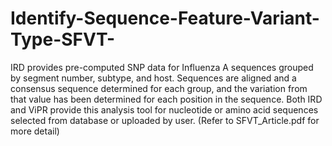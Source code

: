 # Identify-Sequence-Feature-Variant-Type-SFVT-

IRD provides pre-computed SNP data for Influenza A sequences grouped by segment number, subtype, and host.  Sequences are aligned and a consensus sequence determined for each group, and the variation from that value has been determined for each position in the sequence. Both IRD and ViPR provide this analysis tool for nucleotide or amino acid sequences selected from database or uploaded by user. (Refer to SFVT_Article.pdf for more detail)
